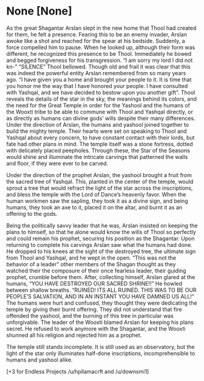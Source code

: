 # None [None]
As the great Shagantar Arslan slept in the new home that Thool had created for them, he felt a presence. Fearing this to be an enemy invader, Arslan awoke like a shot and reached for the spear at his bedside. Suddenly, a force compelled him to pause. When he looked up, although their form was different, he recognized this presence to be Thool. Immediately he bowed and begged forgiveness for his transgression. “I am sorry my lord I did not kn-” “SILENCE” Thool bellowed. Though old and frail it was clear that this was indeed the powerful entity Arslan remembered from so many years ago. “I have given you a home and brought your people to it. It is time that you honor me the way that I have honored your people. I have consulted with Yashqal, and we have decided to bestow upon you another gift”. Thool reveals the details of the star in the sky, the meanings behind its colors, and the need for the Great Temple in order for the Yashool and the humans of the Wooxti tribe to be able to commune with Thool and Yashqal directly, or as directly as humans can divine gods’ wills despite their many differences.  
Under the direction of Arslan, the humans and yashool joined together to build the mighty temple. Their hearts were set on speaking to Thool and Yashqal about every concern, to have constant contact with their lords, but fate had other plans in mind. The temple itself was a stone fortress, dotted with delicately placed peepholes. Through these, the Star of the Seasons would shine and illuminate the intricate carvings that patterned the walls and floor, if they were ever to be carved. 

Under the direction of the prophet Arslan, the yashool brought a fruit from the sacred tree of Yashqal. This, planted in the center of the temple, would sprout a tree that would refract the light of the star across the inscriptions, and bless the temple with the Lord of Dance’s heavenly favor. When the human workmen saw the sapling, they took it as a divine sign, and being humans, they took an axe to it, placed it on the altar, and burnt it as an offering to the gods. 

Being the politically savvy leader that he was, Arslan insisted on keeping the plans to himself, so that he alone would know the wills of Thool so perfectly and could remain his prophet, securing his position as the Shagantar.  Upon returning to complete his carvings Arslan saw what the humans had done. He dropped to his knees at the sight of the destroyed tree, the ultimate sign from Thool and Yashqal, and he wept in the open. “This was not the behavior of a leader” other members of the Shagan thought as they watched their the composure of their once fearless leader, their guiding prophet, crumble before them. After, collecting himself, Arslan glared at the humans, “YOU HAVE DESTROYED OUR SACRED SHRINE!!” He howled between shallow breaths. “RUINED! ITS ALL RUINED. THIS WAS TO BE OUR PEOPLE’S SALVATION, AND IN AN INSTANT YOU HAVE DAMNED US ALL!” 
The humans were hurt and confused, they thought they were dedicating the temple by giving their burnt offering. They did not understand that fire offended the yashool, and the burning of this tree in particular was unforgivable. The leader of the Wooxti blamed Arslan for keeping his plans secret. He refused to work anymore with the Shagantar, and the Wooxti shunned all his religion and rejected him as a prophet. 

The temple still stands incomplete. It is still used as an observatory, but the light of the star only illuminates half-done inscriptions, incomprehensible to humans and yashool alike. 

[+3 for Endless Projects /u/hpllamacrft and /u/downsmi1]
